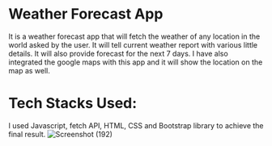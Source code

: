 # Weather Forecast App

It is a weather forecast app that will fetch the weather of any location in the world asked by the user. It will tell current weather report with various little details. It will also provide forecast for the next 7 days. I have also integrated the google maps with this app and it will show the location on the map as well.


# Tech Stacks Used:
I used Javascript, fetch API, HTML, CSS and Bootstrap library to achieve the final result.
![Screenshot (192)]("https://github.com/RahulGaurr/WeatherApp/blob/main/Screenshot%20(1929).png")

